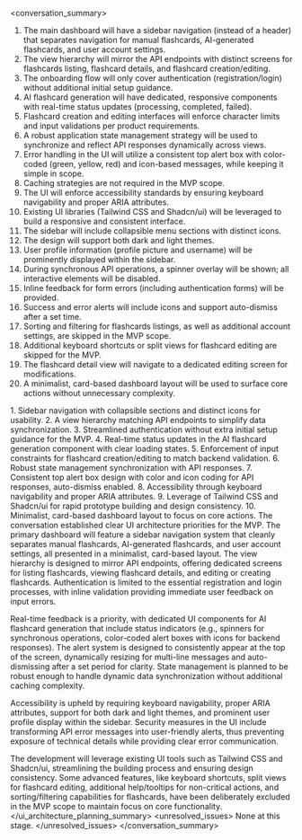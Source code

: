 <conversation_summary>
<decisions>
1. The main dashboard will have a sidebar navigation (instead of a header) that separates navigation for manual flashcards, AI-generated flashcards, and user account settings.  
2. The view hierarchy will mirror the API endpoints with distinct screens for flashcards listing, flashcard details, and flashcard creation/editing.  
3. The onboarding flow will only cover authentication (registration/login) without additional initial setup guidance.  
4. AI flashcard generation will have dedicated, responsive components with real-time status updates (processing, completed, failed).  
5. Flashcard creation and editing interfaces will enforce character limits and input validations per product requirements.  
6. A robust application state management strategy will be used to synchronize and reflect API responses dynamically across views.  
7. Error handling in the UI will utilize a consistent top alert box with color-coded (green, yellow, red) and icon-based messages, while keeping it simple in scope.  
8. Caching strategies are not required in the MVP scope.  
9. The UI will enforce accessibility standards by ensuring keyboard navigability and proper ARIA attributes.  
10. Existing UI libraries (Tailwind CSS and Shadcn/ui) will be leveraged to build a responsive and consistent interface.  
11. The sidebar will include collapsible menu sections with distinct icons.  
12. The design will support both dark and light themes.  
13. User profile information (profile picture and username) will be prominently displayed within the sidebar.  
14. During synchronous API operations, a spinner overlay will be shown; all interactive elements will be disabled.  
15. Inline feedback for form errors (including authentication forms) will be provided.  
16. Success and error alerts will include icons and support auto-dismiss after a set time.  
17. Sorting and filtering for flashcards listings, as well as additional account settings, are skipped in the MVP scope.  
18. Additional keyboard shortcuts or split views for flashcard editing are skipped for the MVP.  
19. The flashcard detail view will navigate to a dedicated editing screen for modifications.  
20. A minimalist, card-based dashboard layout will be used to surface core actions without unnecessary complexity.
</decisions>
<matched_recommendations>
1. Sidebar navigation with collapsible sections and distinct icons for usability.  
2. A view hierarchy matching API endpoints to simplify data synchronization.  
3. Streamlined authentication without extra initial setup guidance for the MVP.  
4. Real-time status updates in the AI flashcard generation component with clear loading states.  
5. Enforcement of input constraints for flashcard creation/editing to match backend validation.  
6. Robust state management synchronization with API responses.  
7. Consistent top alert box design with color and icon coding for API responses, auto-dismiss enabled.  
8. Accessibility through keyboard navigability and proper ARIA attributes.  
9. Leverage of Tailwind CSS and Shadcn/ui for rapid prototype building and design consistency.  
10. Minimalist, card-based dashboard layout to focus on core actions.
</matched_recommendations>
<ui_architecture_planning_summary>
The conversation established clear UI architecture priorities for the MVP. The primary dashboard will feature a sidebar navigation system that cleanly separates manual flashcards, AI-generated flashcards, and user account settings, all presented in a minimalist, card-based layout. The view hierarchy is designed to mirror API endpoints, offering dedicated screens for listing flashcards, viewing flashcard details, and editing or creating flashcards. Authentication is limited to the essential registration and login processes, with inline validation providing immediate user feedback on input errors.

Real-time feedback is a priority, with dedicated UI components for AI flashcard generation that include status indicators (e.g., spinners for synchronous operations, color-coded alert boxes with icons for backend responses). The alert system is designed to consistently appear at the top of the screen, dynamically resizing for multi-line messages and auto-dismissing after a set period for clarity. State management is planned to be robust enough to handle dynamic data synchronization without additional caching complexity.

Accessibility is upheld by requiring keyboard navigability, proper ARIA attributes, support for both dark and light themes, and prominent user profile display within the sidebar. Security measures in the UI include transforming API error messages into user-friendly alerts, thus preventing exposure of technical details while providing clear error communication.

The development will leverage existing UI tools such as Tailwind CSS and Shadcn/ui, streamlining the building process and ensuring design consistency. Some advanced features, like keyboard shortcuts, split views for flashcard editing, additional help/tooltips for non-critical actions, and sorting/filtering capabilities for flashcards, have been deliberately excluded in the MVP scope to maintain focus on core functionality.
</ui_architecture_planning_summary>
<unresolved_issues>
None at this stage.
</unresolved_issues>
</conversation_summary>